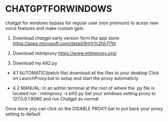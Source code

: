 # CHATGPTFORWINDOWS
chatgpt for windows bypass for regular user (non premium) to acess new voice features and make custom gpts

1. Download chatgpt early version form the app store:
https://apps.microsoft.com/detail/9nt1r1c2hh7j?hl

2. Download mitmproxy
https://www.mitmproxy.org/

3. Download my kill2.py
   
- 4.1 AUTOMATIC(batch file)
download all the files to your desktop
Click on LaunchProxy.bat to setup and start the proxy automaticly

- 4.2 MANUAL: 
In an admin terminal at the root of where the .py file is located run : mitmproxy -s kill2.py
Set your windows setting proxy to 127.0.0.1:8080 and run Chatgpt as normal


Once done you can click on the DISABLE PROXY.bat to put back your proxy setting to default
